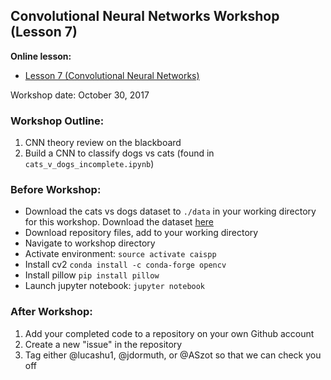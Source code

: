 ## Convolutional Neural Networks Workshop (Lesson 7)
**Online lesson:**

- [Lesson 7 (Convolutional Neural Networks)](http://caisplusplus.usc.edu/blog/curriculum/lesson7)

Workshop date: October 30, 2017

### Workshop Outline:
1. CNN theory review on the blackboard
2. Build a CNN to classify dogs vs cats (found in ``cats_v_dogs_incomplete.ipynb``)

### Before Workshop:
* Download the cats vs dogs dataset to `./data` in your working directory for this workshop. Download the dataset [here](https://www.kaggle.com/c/dogs-vs-cats/data)
* Download repository files, add to your working directory
* Navigate to workshop directory
* Activate environment: `source activate caispp`
* Install cv2 `conda install -c conda-forge opencv`
* Install pillow `pip install pillow`
* Launch jupyter notebook: `jupyter notebook`

### After Workshop:
1. Add your completed code to a repository on your own Github account
2. Create a new "issue" in the repository
2. Tag either @lucashu1, @jdormuth, or @ASzot so that we can check you off
